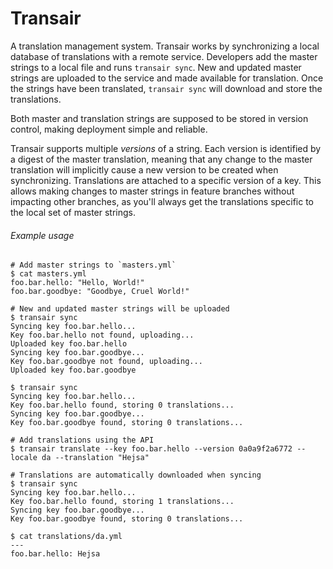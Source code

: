 # Transair

A translation management system. Transair works by synchronizing a local database of translations with a remote service. Developers add the master strings to a local file and runs `transair sync`. New and updated master strings are uploaded to the service and made available for translation. Once the strings have been translated, `transair sync` will download and store the translations.

Both master and translation strings are supposed to be stored in version control, making deployment simple and reliable.

Transair supports multiple _versions_ of a string. Each version is identified by a digest of the master translation, meaning that any change to the master translation will implicitly cause a new version to be created when synchronizing. Translations are attached to a specific version of a key. This allows making changes to master strings in feature branches without impacting other branches, as you'll always get the translations specific to the local set of master strings.

###### Example usage

```
# Add master strings to `masters.yml`
$ cat masters.yml
foo.bar.hello: "Hello, World!"
foo.bar.goodbye: "Goodbye, Cruel World!"

# New and updated master strings will be uploaded
$ transair sync
Syncing key foo.bar.hello...
Key foo.bar.hello not found, uploading...
Uploaded key foo.bar.hello
Syncing key foo.bar.goodbye...
Key foo.bar.goodbye not found, uploading...
Uploaded key foo.bar.goodbye

$ transair sync
Syncing key foo.bar.hello...
Key foo.bar.hello found, storing 0 translations...
Syncing key foo.bar.goodbye...
Key foo.bar.goodbye found, storing 0 translations...

# Add translations using the API
$ transair translate --key foo.bar.hello --version 0a0a9f2a6772 --locale da --translation "Hejsa"

# Translations are automatically downloaded when syncing
$ transair sync
Syncing key foo.bar.hello...
Key foo.bar.hello found, storing 1 translations...
Syncing key foo.bar.goodbye...
Key foo.bar.goodbye found, storing 0 translations...

$ cat translations/da.yml
---
foo.bar.hello: Hejsa
```
